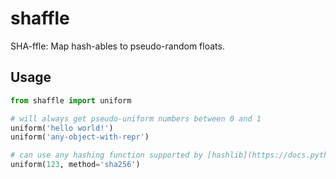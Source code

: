 # shaffle
SHA-ffle: Map hash-ables to pseudo-random floats.

## Usage

```python
from shaffle import uniform

# will always get pseudo-uniform numbers between 0 and 1
uniform('hello world!')
uniform('any-object-with-repr')

# can use any hashing function supported by [hashlib](https://docs.python.org/3/library/hashlib.html)
uniform(123, method='sha256')
```

